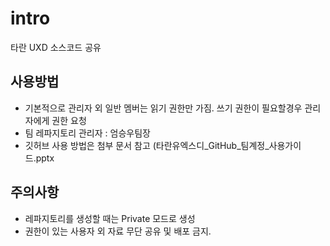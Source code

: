 # intro
타란 UXD 소스코드 공유


## 사용방법
- 기본적으로 관리자 외 일반 멤버는 읽기 권한만 가짐. 쓰기 권한이 필요할경우 관리자에게 권한 요청  
- 팀 레파지토리 관리자 : 엄승우팀장
- 깃허브 사용 방법은 첨부 문서 참고  (타란유엑스디_GitHub_팀계정_사용가이드.pptx
  
## 주의사항
- 레파지토리를 생성할 때는 Private 모드로 생성
- 권한이 있는 사용자 외 자료 무단 공유 및 배포 금지.
